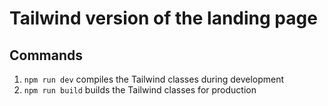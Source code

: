 # Tailwind version of the landing page

## Commands

1. `npm run dev` compiles the Tailwind classes during development
2. `npm run build` builds the Tailwind classes for production
